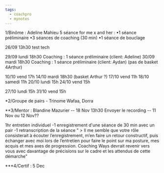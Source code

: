 ```yaml
---
tags:
  - coachpro
  - mynotes
---
```

1/Binôme : Adeline Mahieu
5 séance for me x and her : 
•1 séance préliminaire
•3 séances de coaching (30 min) 
•1 séance de bouclage


26/09 13h30 test tech

29/09 lundi 18h30 Coaching : 1 séance préliminaire (client: Adeline)
30/09 mardi 18h30 Coaching : 1 séance préliminaire (client: Aydan) (pas de basket 4Arthur)

10/10 vend 17h
14/10 mardi 18h30 (basket Arthur ?)
17/10 vend 11h
18/10 samedi 11h
20/10 lundi 15h
24/10 vend 15h

27/10 lundi 15h
31/10 vend 15h



*2/Groupe de pairs - Trinome
Wafaa, Dorra



**3/Mentor : Blandine Mazurier  -- 18 Nov 13h30
Envoyer le recording -- 11 Nov ou 12 Nov??


1hr entretien individuel
-1 enregistrement d'une séance de 30 min avec un pair
-1 retranscription de la séance
" > Il me semble que votre rôle consisterait à écouter l’enregistrement, m’en faire un retour constructif, puis échanger avec moi lors de l’entretien pour faire le point sur ma posture, mes acquis et mes axes de progression. Coaching Ways devrait revenir vers vous avec davantage de précisions sur le cadre et les attendus de cette démarche"



***4/Certif : 5 Dec